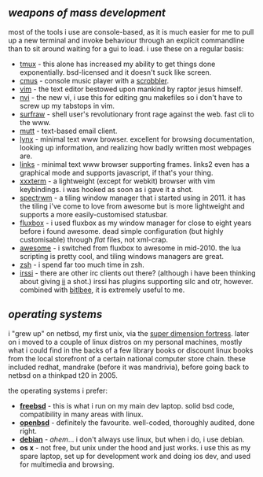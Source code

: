 _weapons of mass development_
-----------------------------

most of the tools i use are console-based, as it is much easier for me
to pull up a new terminal and invoke behaviour through an explicit 
commandline than to sit around waiting for a gui to load. i use these on a 
regular basis:

* [tmux](http://tmux.sourceforge.net) - this alone has increased my
ability to get things done exponentially. bsd-licensed and it doesn't 
suck like screen.
* [cmus](http://cmus.sourceforge.net) - console music player with a
[scrobbler](https://github.com/freshprince/cmuscrobbler).
* [vim](http://vim.org) - the text editor bestowed upon mankind by raptor
jesus himself.
* [nvi](http://www.kotnet.org/~skimo/nvi) - the new vi, i use this for
editing gnu makefiles so i don't have to screw up my tabstops in vim.
* [surfraw](http://surfraw.alioth.debian.org) - shell user's revolutionary
front rage against the web. fast cli to the www. 
* [mutt](http://www.mutt.org) - text-based email client.
* [lynx](http://lynx.isc.org) - minimal text www browser. excellent for
browsing documentation, looking up information, and realizing how badly
written most webpages are.
* [links](http://links.sourceforge.net) - minimal text www browser 
supporting frames. links2 even has a graphical mode and supports javascript,
if that's your thing.
* [xxxterm](https://opensource.conformal.com/wiki/XXXTerm) - a lightweight
(except for webkit) browser with vim keybindings. i was hooked as soon as 
i gave it a shot.    
* [spectrwm](https://opensource.conformal.com/wiki/spectrwm) - a tiling window
manager that i started using in 2011. it has the tiling i've come to love from
awesome but is more lightweight and supports a more easily-customised 
statusbar.     
* [fluxbox](http://www.fluxbox.org) -  i used fluxbox as my window manager for 
close to eight years before i found awesome. dead simple configuration (but 
highly customisable) through _flat_ files, not xml-crap.    
* [awesome](http://awesome.naquadah.org) - i switched from fluxbox to awesome
in mid-2010. the lua scripting is pretty cool, and tiling windows managers
are great.    
* [zsh](http://www.zsh.org) - i spend far too much time in zsh.     
* [irssi](http://www.irssi.org) - there are other irc clients out there?
(although i have been thinking about giving 
[ii](http://tools.suckless.org/ii/) a shot.) irssi has plugins supporting
silc and otr, however. combined with [bitlbee](http://www.bitlbee.org),
it is extremely useful to me. 

_operating systems_
-------------------

i "grew up" on netbsd, my first unix, via the 
[super dimension fortress](http://www.sdf.org). later on i moved to a
couple of linux distros on my personal machines, mostly what i could find
in the backs of a few library books or discount linux books from the local
storefront of a certain national computer store chain. these included 
redhat, mandrake (before it was mandrivia), before going back to netbsd
on a thinkpad t20 in 2005. 

the operating systems i prefer:
* **[freebsd](http://www.freebsd.org)** - this is what i run on my main dev
laptop. solid bsd code, compatibility in many areas with linux.
* **[openbsd](http://www.openbsd.org)** - definitely the favourite. 
well-coded, thoroughly audited, done right. 
* **[debian](http://www.debian.org)** - _ahem_... i don't always use linux, but when i do, i use debian.
* **os x** - not free, but unix under the hood and just works. i use this as 
my spare laptop, set up for development work and doing ios dev, and used for
multimedia and browsing.    


